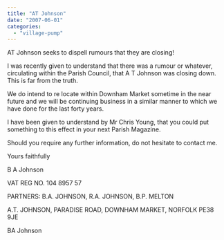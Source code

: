 ```yaml
---
title: "AT Johnson"
date: "2007-06-01"
categories: 
  - "village-pump"
---
```


AT Johnson seeks to dispell rumours that they are closing!

I was recently given to understand that there was a rumour or whatever, circulating within the Parish Council, that A T Johnson was closing down. This is far from the truth.

We do intend to re locate within Downham Market sometime in the near future and we will be continuing business in a similar manner to which we have done for the last forty years.

I have been given to understand by Mr Chris Young, that you could put something to this effect in your next Parish Magazine.

Should you require any further information, do not hesitate to contact me.

Yours faithfully

B A Johnson

VAT REG NO. 104 8957 57

PARTNERS: B.A. JOHNSON, R.A. JOHNSON, B.P. MELTON

A.T. JOHNSON, PARADISE ROAD, DOWNHAM MARKET, NORFOLK PE38 9JE

BA Johnson
